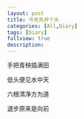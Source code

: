 ```yaml
---
layout: post
title: 今天先开个头
categories: [All,Diary]
tags: [Diary]
fullview: true
description: 
---
```


手把青秧插满田

低头便见水中天

六根清净方为道

退步原来是向前